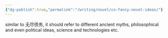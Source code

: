 ```yaml
---
{"dg-publish":true,"permalink":"/writing/novel/cn-fancy-novel-ideas/"}
---
```


similar to 无尽债务, it should refer to different ancient myths, philosophical and even political ideas, science and technologies etc.